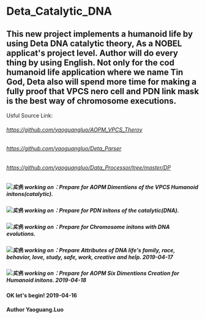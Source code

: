 # Deta_Catalytic_DNA
## This new project implements a humanoid life by using Deta DNA catalytic theory, As a NOBEL applicat's project level. Author will do every thing by using English. Not only for the cod humanoid life application where we name Tin God, Deta also will spend more time for making a fully proof that VPCS nero cell and PDN link mask is the best way of chromosome executions.

Usful Source Link:
###### https://github.com/yaoguangluo/AOPM_VPCS_Theroy
###### https://github.com/yaoguangluo/Deta_Parser
###### https://github.com/yaoguangluo/Data_Processor/tree/master/DP


##### ![实例](http://progressed.io/bar/20?title=completed) working on：Prepare for AOPM Dimentions of the VPCS Humanoid initons(catalytic). 
##### ![实例](http://progressed.io/bar/10?title=completed) working on：Prepare for PDN initons of the catalytic(DNA). 
##### ![实例](http://progressed.io/bar/10?title=completed) working on：Prepare for Chromosome initons with DNA evolutions.
##### ![实例](http://progressed.io/bar/10?title=completed) working on：Prepare Attributes of DNA life's family, race, behavior, love, study, safe, work, creative and help.  2019-04-17
##### ![实例](http://progressed.io/bar/10?title=completed) working on：Prepare for AOPM Six Dimentions Creation for Humanoid initons. 2019-04-18 

#### OK let's begin! 2019-04-16
#### Author Yaoguang.Luo


